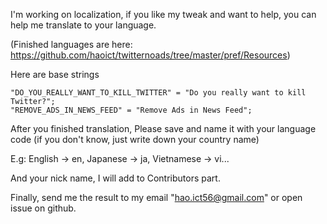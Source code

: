 I'm working on localization, if you like my tweak and want to help, you can help me translate to your language.

(Finished languages are here: https://github.com/haoict/twitternoads/tree/master/pref/Resources)

Here are base strings

```
"DO_YOU_REALLY_WANT_TO_KILL_TWITTER" = "Do you really want to kill Twitter?";
"REMOVE_ADS_IN_NEWS_FEED" = "Remove Ads in News Feed";
```

After you finished translation, Please save and name it with your language code (if you don't know, just write down your country name)

E.g: English -> en, Japanese -> ja, Vietnamese -> vi...

And your nick name, I will add to Contributors part.

Finally, send me the result to my email "hao.ict56@gmail.com" or open issue on github.
